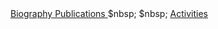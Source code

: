   <div>
    <a href="/personal/"><U>Biography</U> </a>  <a href="/publications/"><U>Publications</U> </a> $nbsp; $nbsp; <a href="/activities/"><U>Activities</U> </a>
  </div>
